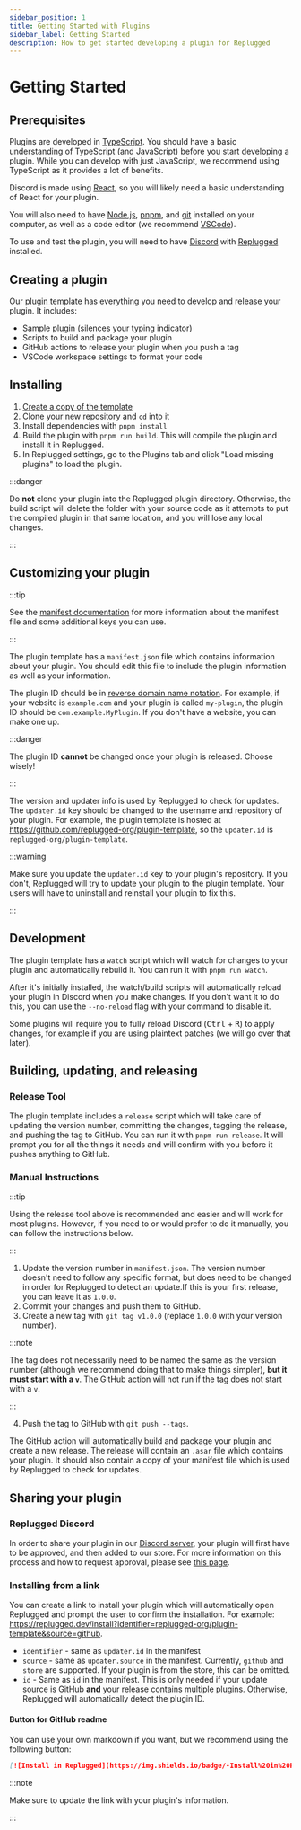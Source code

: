 ```yaml
---
sidebar_position: 1
title: Getting Started with Plugins
sidebar_label: Getting Started
description: How to get started developing a plugin for Replugged
---
```


# Getting Started

## Prerequisites

Plugins are developed in [TypeScript](https://www.typescriptlang.org/). You should have a basic
understanding of TypeScript (and JavaScript) before you start developing a plugin. While you can
develop with just JavaScript, we recommend using TypeScript as it provides a lot of benefits.

Discord is made using [React](https://react.dev/), so you will likely need a basic understanding of
React for your plugin.

You will also need to have [Node.js](https://nodejs.org/), [pnpm](https://pnpm.io/), and
[git](https://git-scm.com/) installed on your computer, as well as a code editor (we recommend
[VSCode](https://code.visualstudio.com/)).

To use and test the plugin, you will need to have [Discord](https://discord.com/download) with
[Replugged](https://replugged.dev/download) installed.

## Creating a plugin

Our [plugin template](https://github.com/replugged-org/plugin-template) has everything you need to
develop and release your plugin. It includes:

- Sample plugin (silences your typing indicator)
- Scripts to build and package your plugin
- GitHub actions to release your plugin when you push a tag
- VSCode workspace settings to format your code

## Installing

1. [Create a copy of the template](https://github.com/replugged-org/plugin-template/generate)
2. Clone your new repository and `cd` into it
3. Install dependencies with `pnpm install`
4. Build the plugin with `pnpm run build`. This will compile the plugin and install it in Replugged.
5. In Replugged settings, go to the Plugins tab and click "Load missing plugins" to load the plugin.

:::danger

Do **not** clone your plugin into the Replugged plugin directory. Otherwise, the build script will
delete the folder with your source code as it attempts to put the compiled plugin in that same
location, and you will lose any local changes.

:::

## Customizing your plugin

:::tip

See the [manifest documentation](/docs/manifest) for more information about the manifest file and
some additional keys you can use.

:::

The plugin template has a `manifest.json` file which contains information about your plugin. You
should edit this file to include the plugin information as well as your information.

The plugin ID should be in
[reverse domain name notation](https://en.wikipedia.org/wiki/Reverse_domain_name_notation). For
example, if your website is `example.com` and your plugin is called `my-plugin`, the plugin ID
should be `com.example.MyPlugin`. If you don't have a website, you can make one up.

:::danger

The plugin ID **cannot** be changed once your plugin is released. Choose wisely!

:::

The version and updater info is used by Replugged to check for updates. The `updater.id` key should
be changed to the username and repository of your plugin. For example, the plugin template is hosted
at https://github.com/replugged-org/plugin-template, so the `updater.id` is
`replugged-org/plugin-template`.

:::warning

Make sure you update the `updater.id` key to your plugin's repository. If you don't, Replugged will
try to update your plugin to the plugin template. Your users will have to uninstall and reinstall
your plugin to fix this.

:::

## Development

The plugin template has a `watch` script which will watch for changes to your plugin and
automatically rebuild it. You can run it with `pnpm run watch`.

After it's initially installed, the watch/build scripts will automatically reload your plugin in
Discord when you make changes. If you don't want it to do this, you can use the `--no-reload` flag
with your command to disable it.

Some plugins will require you to fully reload Discord (<kbd>Ctrl</kbd> + <kbd>R</kbd>) to apply
changes, for example if you are using plaintext patches (we will go over that later).

## Building, updating, and releasing

### Release Tool

The plugin template includes a `release` script which will take care of updating the version number,
committing the changes, tagging the release, and pushing the tag to GitHub. You can run it with
`pnpm run release`. It will prompt you for all the things it needs and will confirm with you before
it pushes anything to GitHub.

### Manual Instructions

:::tip

Using the release tool above is recommended and easier and will work for most plugins. However, if
you need to or would prefer to do it manually, you can follow the instructions below.

:::

1. Update the version number in `manifest.json`. The version number doesn't need to follow any
   specific format, but does need to be changed in order for Replugged to detect an update.If this
   is your first release, you can leave it as `1.0.0`.
2. Commit your changes and push them to GitHub.
3. Create a new tag with `git tag v1.0.0` (replace `1.0.0` with your version number).

:::note

The tag does not necessarily need to be named the same as the version number (although we recommend
doing that to make things simpler), **but it must start with a `v`**. The GitHub action will not run
if the tag does not start with a `v`.

:::

4. Push the tag to GitHub with `git push --tags`.

The GitHub action will automatically build and package your plugin and create a new release. The
release will contain an `.asar` file which contains your plugin. It should also contain a copy of
your manifest file which is used by Replugged to check for updates.

## Sharing your plugin

### Replugged Discord

In order to share your plugin in our [Discord server](https://discord.gg/replugged), your plugin
will first have to be approved, and then added to our store. For more information on this process
and how to request approval, please see [this page](/docs/store).

### Installing from a link

You can create a link to install your plugin which will automatically open Replugged and prompt the
user to confirm the installation. For example:
https://replugged.dev/install?identifier=replugged-org/plugin-template&source=github.

- `identifier` - same as `updater.id` in the manifest
- `source` - same as `updater.source` in the manifest. Currently, `github` and `store` are
  supported. If your plugin is from the store, this can be omitted.
- `id` - Same as `id` in the manifest. This is only needed if your update source is GitHub **and**
  your release contains multiple plugins. Otherwise, Replugged will automatically detect the plugin
  ID.

#### Button for GitHub readme

You can use your own markdown if you want, but we recommend using the following button:

```md
[![Install in Replugged](https://img.shields.io/badge/-Install%20in%20Replugged-blue?style=for-the-badge&logo=none)](https://replugged.dev/install?identifier=YOUR_ADDON_INFO_HERE&source=github)
```

:::note

Make sure to update the link with your plugin's information.

:::
